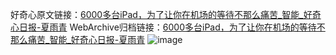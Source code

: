 好奇心原文链接：[6000多台iPad，为了让你在机场的等待不那么痛苦_智能_好奇心日报-夏雨青](https://www.qdaily.com/articles/3769.html)
WebArchive归档链接：[6000多台iPad，为了让你在机场的等待不那么痛苦_智能_好奇心日报-夏雨青](http://web.archive.org/web/20190623152918/https://www.qdaily.com/articles/3769.html)
![image](http://ww3.sinaimg.cn/large/007d5XDpgy1g3vd9ila6hj30u02yj7tp)